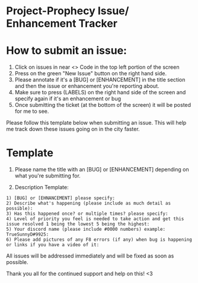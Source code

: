 # Project-Prophecy Issue/ Enhancement Tracker

# How to submit an issue:
1) Click on issues in near <> Code in the top left portion of the screen
2) Press on the green "New Issue" button on the right hand side. 
3) Please annotate if it's a [BUG] or [ENHANCEMENT] in the title section and then the issue or enhancement you're reporting about.
4) Make sure to press (LABELS) on the right hand side of the screen and specify again if it's an enhancement or bug
5) Once submitting the ticket (at the bottom of the screen) it will be posted for me to see.

Please follow this template below when submitting an issue. This will help me track down these issues going on in the city faster. 
# Template

1) Please name the title with an [BUG] or [ENHANCEMENT] depending on what you're submitting for. 

2) Description Template:
```
1) [BUG] or [EHNANCEMENT] please specify: 
2) Describe what's happening (please include as much detail as possible):
3) Has this happened once? or multiple times? please specify:
4) Level of priority you feel is needed to take action and get this issue resolved 1 being the lowest 5 being the highest:
5) Your discord name (please include #0000 numbers) example: TrueSunnyD#9925:
6) Please add pictures of any F8 errors (if any) when bug is happening or links if you have a video of it:

```

All issues will be addressed immediately and will be fixed as soon as possible. 

Thank you all for the continued support and help on this! <3

